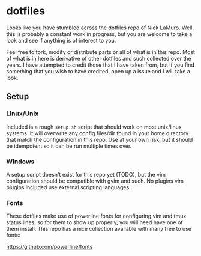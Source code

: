 dotfiles
========

Looks like you have stumbled across the dotfiles repo of Nick LaMuro.  Well,
this is probably a constant work in progress, but you are welcome to take a
look and see if anything is of interest to you.

Feel free to fork, modify or distribute parts or all of what is in this repo.
Most of what is in here is derivative of other dotfiles and such collected over
the years.  I have attempted to credit those that I have taken from, but if you
find something that you wish to have credited, open up a issue and I will take
a look.


Setup
-----

### Linux/Unix

Included is a rough `setup.sh` script that should work on most unix/linux
systems.  It will overwrite any config files/dir found in your home directory
that match the configuration in this repo.  Use at your own risk, but it should
be idempotent so it can be run multiple times over.


### Windows

A setup script doesn't exist for this repo yet (TODO), but the vim
configuration should be compatible with gvim and such.  No plugins vim plugins
included use external scripting languages.


### Fonts

These dotfiles make use of powerline fonts for configuring vim and tmux status
lines, so for them to show up properly, you will need have one of them install.
This repo has a nice collection available with many free to use fonts:

https://github.com/powerline/fonts
